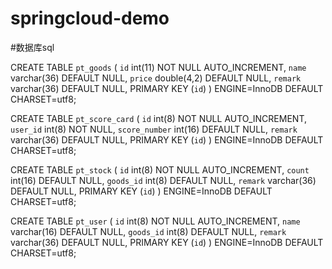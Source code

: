 # springcloud-demo
#数据库sql

CREATE TABLE `pt_goods` (
  `id` int(11) NOT NULL AUTO_INCREMENT,
  `name` varchar(36) DEFAULT NULL,
  `price` double(4,2) DEFAULT NULL,
  `remark` varchar(36) DEFAULT NULL,
  PRIMARY KEY (`id`)
) ENGINE=InnoDB DEFAULT CHARSET=utf8;

CREATE TABLE `pt_score_card` (
  `id` int(8) NOT NULL AUTO_INCREMENT,
  `user_id` int(8) NOT NULL,
  `score_number` int(16) DEFAULT NULL,
  `remark` varchar(36) DEFAULT NULL,
  PRIMARY KEY (`id`)
) ENGINE=InnoDB DEFAULT CHARSET=utf8;

CREATE TABLE `pt_stock` (
  `id` int(8) NOT NULL AUTO_INCREMENT,
  `count` int(16) DEFAULT NULL,
  `goods_id` int(8) DEFAULT NULL,
  `remark` varchar(36) DEFAULT NULL,
  PRIMARY KEY (`id`)
) ENGINE=InnoDB DEFAULT CHARSET=utf8;

CREATE TABLE `pt_user` (
  `id` int(8) NOT NULL AUTO_INCREMENT,
  `name` varchar(16) DEFAULT NULL,
  `goods_id` int(8) DEFAULT NULL,
  `remark` varchar(36) DEFAULT NULL,
  PRIMARY KEY (`id`)
) ENGINE=InnoDB DEFAULT CHARSET=utf8;

